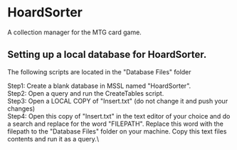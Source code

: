 # HoardSorter
A collection manager for the MTG card game.

## Setting up a local database for HoardSorter.
The following scripts are located in the "Database Files" folder

Step1: Create a blank database in MSSL named "HoardSorter".\
Step2: Open a query and run the CreateTables script.\
Step3: Open a LOCAL COPY of "Insert.txt" (do not change it and push your changes)\
Step4: Open this copy of "Insert.txt" in the text editor of your choice and do a search and replace for the word "FILEPATH". Replace this word with the filepath to the "Database Files" folder on your machine. Copy this text files contents and run it as a query.\

